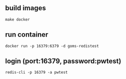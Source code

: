 ## build images

```
make docker
```

## run container

```
docker run -p 16379:6379 -d goms-redistest
```

## login (port:16379, password:pwtest)

```
redis-cli -p 16379 -a pwtest
```
